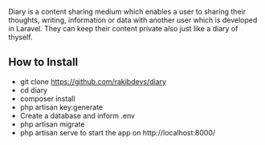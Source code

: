 Diary is a content sharing medium which enables a user to sharing their thoughts, writing, information or data with another user which is developed in Laravel. They can keep their content private also just like a diary of thyself. 

## How to Install

- git clone https://github.com/rakibdevs/diary
- cd diary
- composer install
- php artisan key:generate
- Create a database and inform .env
- php artisan migrate 
- php artisan serve to start the app on http://localhost:8000/
